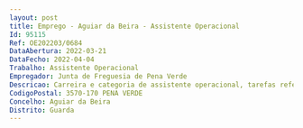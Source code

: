 ```yaml
--- 
layout: post
title: Emprego - Aguiar da Beira - Assistente Operacional
Id: 95115
Ref: OE202203/0684
DataAbertura: 2022-03-21
DataFecho: 2022-04-04
Trabalho: Assistente Operacional
Empregador: Junta de Freguesia de Pena Verde
Descricao: Carreira e categoria de assistente operacional, tarefas referentes ao graus 1 de complexidade funcional.
CodigoPostal: 3570-170 PENA VERDE
Concelho: Aguiar da Beira
Distrito: Guarda
--- 
```

